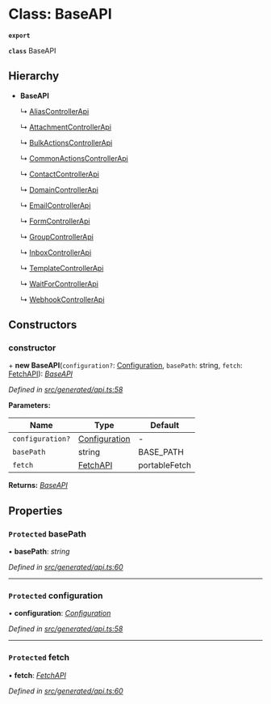 # Class: BaseAPI

**`export`** 

**`class`** BaseAPI

## Hierarchy

* **BaseAPI**

  ↳ [AliasControllerApi](_generated_api_.aliascontrollerapi.md)

  ↳ [AttachmentControllerApi](_generated_api_.attachmentcontrollerapi.md)

  ↳ [BulkActionsControllerApi](_generated_api_.bulkactionscontrollerapi.md)

  ↳ [CommonActionsControllerApi](_generated_api_.commonactionscontrollerapi.md)

  ↳ [ContactControllerApi](_generated_api_.contactcontrollerapi.md)

  ↳ [DomainControllerApi](_generated_api_.domaincontrollerapi.md)

  ↳ [EmailControllerApi](_generated_api_.emailcontrollerapi.md)

  ↳ [FormControllerApi](_generated_api_.formcontrollerapi.md)

  ↳ [GroupControllerApi](_generated_api_.groupcontrollerapi.md)

  ↳ [InboxControllerApi](_generated_api_.inboxcontrollerapi.md)

  ↳ [TemplateControllerApi](_generated_api_.templatecontrollerapi.md)

  ↳ [WaitForControllerApi](_generated_api_.waitforcontrollerapi.md)

  ↳ [WebhookControllerApi](_generated_api_.webhookcontrollerapi.md)

## Constructors

###  constructor

\+ **new BaseAPI**(`configuration?`: [Configuration](_generated_configuration_.configuration.md), `basePath`: string, `fetch`: [FetchAPI](../interfaces/_generated_api_.fetchapi.md)): *[BaseAPI](_generated_api_.baseapi.md)*

*Defined in [src/generated/api.ts:58](https://github.com/mailslurp/mailslurp-client-ts-js/blob/45dbdd8/src/generated/api.ts#L58)*

**Parameters:**

Name | Type | Default |
------ | ------ | ------ |
`configuration?` | [Configuration](_generated_configuration_.configuration.md) | - |
`basePath` | string |  BASE_PATH |
`fetch` | [FetchAPI](../interfaces/_generated_api_.fetchapi.md) |  portableFetch |

**Returns:** *[BaseAPI](_generated_api_.baseapi.md)*

## Properties

### `Protected` basePath

• **basePath**: *string*

*Defined in [src/generated/api.ts:60](https://github.com/mailslurp/mailslurp-client-ts-js/blob/45dbdd8/src/generated/api.ts#L60)*

___

### `Protected` configuration

• **configuration**: *[Configuration](_generated_configuration_.configuration.md)*

*Defined in [src/generated/api.ts:58](https://github.com/mailslurp/mailslurp-client-ts-js/blob/45dbdd8/src/generated/api.ts#L58)*

___

### `Protected` fetch

• **fetch**: *[FetchAPI](../interfaces/_generated_api_.fetchapi.md)*

*Defined in [src/generated/api.ts:60](https://github.com/mailslurp/mailslurp-client-ts-js/blob/45dbdd8/src/generated/api.ts#L60)*
